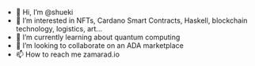 - 👋 Hi, I’m @shueki
- 👀 I’m interested in NFTs, Cardano Smart Contracts, Haskell, blockchain technology, logistics, art... 
- 🌱 I’m currently learning about quantum computing 
- 💞️ I’m looking to collaborate on an ADA marketplace 
- 📫 How to reach me zamarad.io

<!---
shueki/shueki is a ✨ special ✨ repository because its `README.md` (this file) appears on your GitHub profile.
You can click the Preview link to take a look at your changes.
--->
